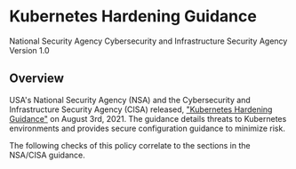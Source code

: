 # Kubernetes Hardening Guidance 
National Security Agency 
Cybersecurity and Infrastructure Security Agency
Version 1.0

## Overview

USA's National Security Agency (NSA) and the Cybersecurity and Infrastructure Security Agency (CISA) released, ["Kubernetes Hardening Guidance"](https://media.defense.gov/2021/Aug/03/2002820425/-1/-1/1/CTR_KUBERNETES%20HARDENING%20GUIDANCE.PDF) on August 3rd, 2021. The guidance details threats to Kubernetes environments and provides secure configuration guidance to minimize risk.

The following checks of this policy correlate to the sections in the NSA/CISA guidance.
